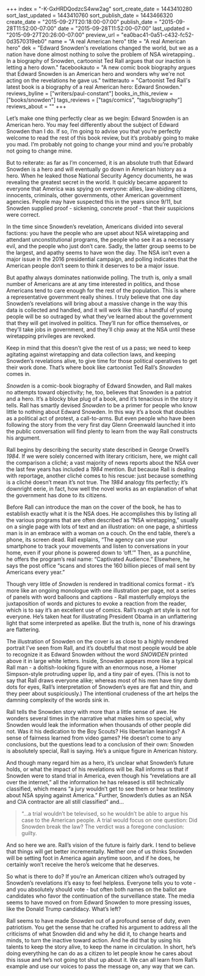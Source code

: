 +++
index = "-K-GxHRDQodzcS4ww2ag"
sort_create_date = 1443410280
sort_last_updated = 1443410760
sort_publish_date = 1443466320
create_date = "2015-09-27T20:18:00-07:00"
publish_date = "2015-09-28T11:52:00-07:00"
date = "2015-09-28T11:52:00-07:00"
last_updated = "2015-09-27T20:26:00-07:00"
preview_url = "ea0bac41-0a51-c432-fc52-0d3570319eb0"
name = "A real American hero"
title = "A real American hero"
dek = "Edward Snowden's revelations changed the world, but we as a nation have done almost nothing to solve the problem of NSA wiretapping.. In a biography of Snowden, cartoonist Ted Rall argues that our inaction is letting a hero down."
facebookauto = "A new comic book biography argues that Edward Snowden is an American hero and wonders why we're not acting on the revelations he gave us."
twitterauto = "Cartoonist Ted Rall's latest book is a biography of a real American hero: Edward Snowden."
reviews_byline = ["writers/paul-constant"]
books_in_this_review = ["books/snowden"]
tags_reviews = ["tags/comics", "tags/biography"]
reviews_about = ""
+++

Let’s make one thing perfectly clear as we begin: Edward Snowden is an American hero. You may feel differently about the subject of Edward Snowden  than I do. If so, I’m going to advise you that you’re perfectly welcome to read the rest of this book review, but it’s probably going to make you mad. I’m probably not going to change your mind and you’re probably not going to change mine. 

But to reiterate: as far as I’m concerned, it is an absolute truth that Edward Snowden is a hero and will eventually go down in American history as a hero. When he leaked those National Security Agency documents, he was revealing the greatest secret in the world. It quickly became apparent to everyone that America was spying on everyone: allies, law-abiding citizens, innocents, criminals, other governments, other American government agencies. People may have suspected this in the years since 9/11, but Snowden supplied proof - sickening, concrete proof - that their suspicions were correct. 

In the time since Snowden’s revelation, Americans divided into several factions: you have the people who are upset about NSA wiretapping and attendant unconstitutional programs, the people who see it as a necessary evil, and the people who just don’t care. Sadly, the latter group seems to be the largest, and apathy seems to have won the day. The NSA isn’t even a major issue in the 2016 presidential campaign, and polling indicates that the American people don’t seem to think it deserves to be a major issue.

But apathy always dominates nationwide polling. The truth is, only a small number of Americans are at any time interested in politics, and those Americans tend to care enough for the rest of the population. This is where a representative government really shines. I truly believe that one day Snowden’s revelations will bring about a massive change in the way this data is collected and handled, and it will work like this: a handful of young people will be so outraged by what they’ve learned about the government that they will get involved in politics. They’ll run for office themselves, or they’ll take jobs in government, and they’ll chip away at the NSA until these wiretapping privileges are revoked. 

Keep in mind that this doesn’t give the rest of us a pass; we need to keep agitating against wiretapping and data collection laws, and keeping Snowden’s revelations alive, to give time for those political operatives to get their work done. That’s where book like cartoonist Ted Rall’s *Snowden* comes in.

<div class="break"></div>

*Snowden* is a comic-book biography of Edward Snowden, and Rall makes no attempts toward objectivity; he, too, believes that Snowden is a patriot and a hero. It’s a blocky blue plug of a book, and it’s tenacious in the story it tells. Rall has smartly devised *Snowden* to be a primer for people who know little to nothing about Edward Snowden. In this way it’s a book that doubles as a political act of protest, a call-to-arms. But even people who have been following the story from the very first day Glenn Greenwald launched it into the public conversation will find plenty to learn from the way Rall constructs his argument.

Rall begins by describing the security state described in George Orwell’s *1984*. If we were solely concerned with literary criticism, here, we might call the comparison a cliché; a vast majority of news reports about the NSA over the last few years has included a *1984* mention. But because Rall is dealing with reportage, another cliché comes to his rescue: just because something is a cliché doesn’t mean it’s not true. The *1984* analogy fits perfectly; it’s downright eerie, in fact, how well the novel works as an explanation of what the government has done to its citizens. 

Before Rall can introduce the man on the cover of the book, he has to establish exactly what it is the NSA does. He accomplishes this by listing all the various programs that are often described as “NSA wiretapping,” usually on a single page with lots of text and an illustration: on one page, a shirtless man is in an embrace with a woman on a couch. On the end table, there’s a phone, its screen dead. Rall explains, “The agency can use your smartphone to track your movements and listen to conversations in your home, even if your phone is powered down to ‘off.’” Then, as a punchline, he offers the program’s real name: “Captivated Audience.” Elsewhere, he says the post office “scans and stores the 160 billion pieces of mail sent by Americans every year.” 

<div class="break"></div>

Though very little of *Snowden* is rendered in traditional comics format - it’s more like an ongoing monologue with one illustration per page, not a series of panels with word balloons and captions - Rall masterfully employs the juxtaposition of words and pictures to evoke a reaction from the reader, which is to say it’s an excellent use of comics. Rall’s rough art style is not for everyone. He’s taken heat for illustrating President Obama in an unflattering light that some interpreted as apelike. But the truth is, none of his drawings are flattering. 

The illustration of Snowden on the cover is as close to a highly rendered portrait I’ve seen from Rall, and it’s doubtful that most people would be able to recognize it as Edward Snowden without the word *SNOWDEN* printed above it in large white letters. Inside, Snowden appears more like a typical Rall man - a doltish-looking figure with an enormous nose, a Homer Simpson-style protruding upper lip, and a tiny pair of eyes. (This is not to say that Rall draws everyone alike; whereas most of his men have tiny dumb dots for eyes, Rall’s interpretation of Snowden’s eyes are flat and thin, and they peer about suspiciously.) The intentional crudeness of the art helps the damning complexity of the words sink in.

<div class="break"></div>

Rall tells the Snowden story with more than a little sense of awe. He wonders several times in the narrative what makes him so special, why Snowden would leak the information when thousands of other people did not. Was it his dedication to the Boy Scouts? His libertarian leanings? A sense of fairness learned from video games? He doesn’t come to any conclusions, but the questions lead to a conclusion of their own: Snowden is absolutely special, Rall is saying. He’s a unique figure in American history. 

And though many regard him as a hero, it’s unclear what Snowden’s future holds, or what the impact of his revelations will be. Rall informs us that if Snowden were to stand trial in America, even though his “revelations are all over the internet,” all the information he has released is still technically classified, which means “a jury wouldn’t get to see them or hear testimony about NSA spying against America.” Further, Snowden’s duties as an NSA and CIA contractor are all still classified” and...

<blockquote>“...a trial wouldn’t be televised, so he wouldn’t be able to argue his case to the American people. A trial would focus on one question: Did Snowden break the law? The verdict was a foregone conclusion: guilty.</blockquote>

And so here we are. Rall’s vision of the future is fairly dark. I tend to believe that things will get better incrementally. Neither one of us thinks Snowden will be setting foot in America again anytime soon, and if he does, he certainly won’t receive the hero’s welcome that he deserves. 

So what is there to do? If you’re an American citizen who’s outraged by Snowden’s revelations it’s easy to feel helpless. Everyone tells you to vote - and you absolutely should vote - but often both names on the ballot are candidates who favor the continuation of the surveillance state. The media seems to have moved on from Edward Snowden to more pressing issues, like the Donald Trump candidacy.  What’s left?

Rall seems to have made *Snowden* out of a profound sense of duty, even patriotism. You get the sense that he crafted his argument to address all the criticisms of what Snowden did and why he did it, to change hearts and minds, to turn the inactive toward action. And he did that by using his talents to keep the story alive, to keep the name in circulation. In short, he’s doing everything he can do as a citizen to let people know he cares about this issue and he’s not going tot shut up about it. We can all learn from Rall’s example and use our voices to pass the message on, any way that we can.
